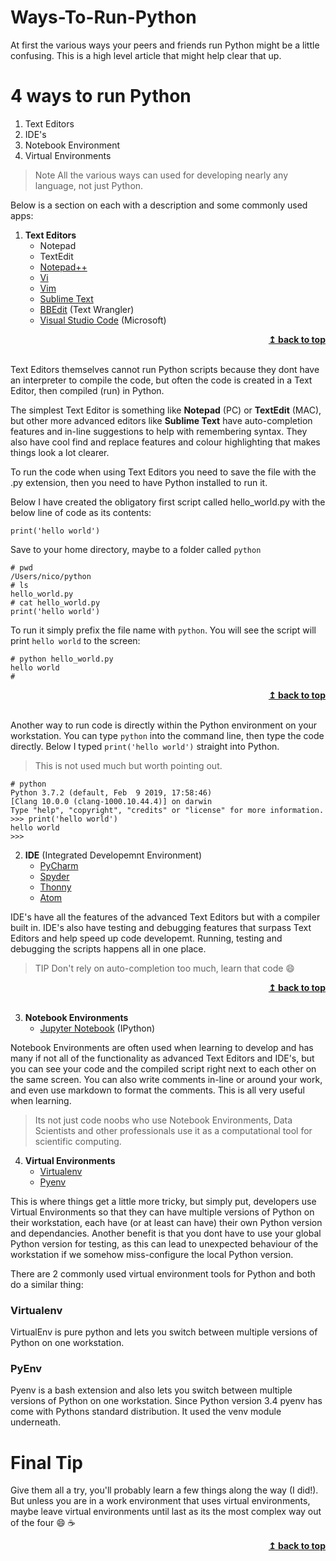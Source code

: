 # Ways-To-Run-Python
At first the various ways your peers and friends run Python might be a little confusing.  This is a high level article that might help clear that up.

# 4 ways to run Python

1. Text Editors
2. IDE's
3. Notebook Environment
4. Virtual Environments

> Note All the various ways can used for developing nearly any language, not just Python. 

Below is a section on each with a description and some commonly used apps:

1. **Text Editors**
    - Notepad
    - TextEdit
    - [Notepad++](https://notepad-plus-plus.org/)
    - [Vi](https://en.wikipedia.org/wiki/Vi)
    - [Vim](https://www.vim.org/)
    - [Sublime Text](https://www.sublimetext.com/)
    - [BBEdit](https://www.barebones.com) (Text Wrangler)
    - [Visual Studio Code](https://code.visualstudio.com/) (Microsoft)
<div align="right">
    <b><a href="#top">↥ back to top</a></b>
</div>
<br/>

Text Editors themselves cannot run Python scripts because they dont have an interpreter to compile the code, but often the code is created in a Text Editor, then compiled (run) in Python.  

The simplest Text Editor is something like **Notepad** (PC) or **TextEdit** (MAC), but other more advanced editors like **Sublime Text** have auto-completion features and in-line suggestions to help with remembering syntax. They also have cool find and replace features and colour highlighting that makes things look a lot clearer.

To run the code when using Text Editors you need to save the file with the .py extension, then you need to have Python installed to run it.

Below I have created the obligatory first script called hello_world.py with the below line of code as its contents:
```
print('hello world')
```
Save to your home directory, maybe to a folder called `python`
```
# pwd
/Users/nico/python
# ls
hello_world.py
# cat hello_world.py
print('hello world')
```
To run it simply prefix the file name with `python`.  You will see the script will print `hello world` to the screen:
```
# python hello_world.py
hello world
#
```
<div align="right">
    <b><a href="#top">↥ back to top</a></b>
</div>
<br/>

Another way to run code is directly within the Python environment on your workstation.  You can type `python` into the command line, then type the code directly. Below I typed `print('hello world')` straight into Python.  

> This is not used much but worth pointing out.
```
# python
Python 3.7.2 (default, Feb  9 2019, 17:58:46)
[Clang 10.0.0 (clang-1000.10.44.4)] on darwin
Type "help", "copyright", "credits" or "license" for more information.
>>> print('hello world')
hello world
>>>
```
    
2. **IDE** (Integrated Developemnt Environment)
    - [PyCharm](https://www.jetbrains.com/pycharm/)
    - [Spyder](https://www.spyder-ide.org/)
    - [Thonny](https://thonny.org/)
    - [Atom](https://ide.atom.io/)

IDE's have all the features of the advanced Text Editors but with a compiler built in.  IDE's also have testing and debugging features that surpass Text Editors and help speed up code developemt.  Running, testing and debugging the scripts happens all in one place. 

> TIP Don't rely on auto-completion too much, learn that code :smile:
<div align="right">
    <b><a href="#top">↥ back to top</a></b>
</div>
<br/>

3. **Notebook Environments**
    - [Jupyter Notebook](https://jupyter.org/) (IPython)

Notebook Environments are often used when learning to develop and has many if not all of the functionality as advanced Text Editors and IDE's, but you can see your code and the compiled script right next to each other on the same screen.  You can also write comments in-line or around your work, and even use markdown to format the comments.  This is all very useful when learning.

> Its not just code noobs who use Notebook Environments, Data Scientists and other professionals use it as a computational tool for scientific computing.

4. **Virtual Environments**
    - [Virtualenv](https://virtualenv.pypa.io/en/latest/)
    - [Pyenv](https://github.com/pyenv/pyenv)

This is where things get a little more tricky, but simply put, developers use Virtual Environments so that they can have multiple versions of Python on their workstation, each have (or at least can have) their own Python version and dependancies.  Another benefit is that you dont have to use your global Python version for testing, as this can lead to unexpected behaviour of the workstation if we somehow miss-configure the local Python version.

There are 2 commonly used virtual environment tools for Python and both do a similar thing:

### Virtualenv
VirtualEnv is pure python and lets you switch between multiple versions of Python on one workstation.

### PyEnv
Pyenv is a bash extension and also lets you switch between multiple versions of Python on one workstation. Since Python version 3.4 pyenv has come with Pythons standard distribution.  It used the venv module underneath. 

# Final Tip

Give them all a try, you'll probably learn a few things along the way (I did!).  But unless you are in a work environment that uses virtual environments, maybe leave virtual environments until last as its the most complex way out of the four :smile: :coffee:
<div align="right">
    <b><a href="#top">↥ back to top</a></b>
</div>
<br/>
